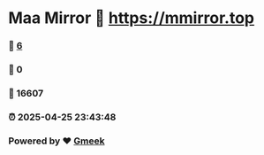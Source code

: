 # Maa Mirror :link: https://mmirror.top 
### :page_facing_up: [6](https://mmirror.top/tag.html) 
### :speech_balloon: 0 
### :hibiscus: 16607 
### :alarm_clock: 2025-04-25 23:43:48 
### Powered by :heart: [Gmeek](https://github.com/Meekdai/Gmeek)
